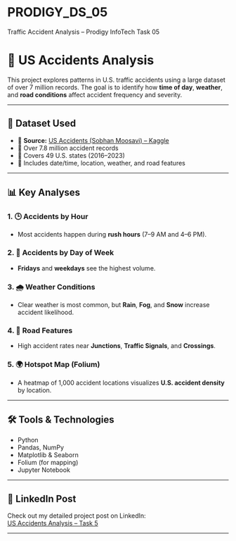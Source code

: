# PRODIGY_DS_05
Traffic Accident Analysis – Prodigy InfoTech Task 05
# 🚗 US Accidents Analysis 

This project explores patterns in U.S. traffic accidents using a large dataset of over 7 million records. The goal is to identify how **time of day**, **weather**, and **road conditions** affect accident frequency and severity.

---

## 📁 Dataset Used

- 📌 **Source:** [US Accidents (Sobhan Moosavi) – Kaggle](https://www.kaggle.com/datasets/sobhanmoosavi/us-accidents)
- 🔸 Over 7.8 million accident records
- 🔸 Covers 49 U.S. states (2016–2023)
- 🔸 Includes date/time, location, weather, and road features

---

## 📊 Key Analyses

### 1. 🕒 Accidents by Hour
- Most accidents happen during **rush hours** (7–9 AM and 4–6 PM).

### 2. 📆 Accidents by Day of Week
- **Fridays** and **weekdays** see the highest volume.

### 3. 🌧️ Weather Conditions
- Clear weather is most common, but **Rain**, **Fog**, and **Snow** increase accident likelihood.

### 4. 🚦 Road Features
- High accident rates near **Junctions**, **Traffic Signals**, and **Crossings**.

### 5. 🌍 Hotspot Map (Folium)
- A heatmap of 1,000 accident locations visualizes **U.S. accident density** by location.

---

## 🛠️ Tools & Technologies
- Python
- Pandas, NumPy
- Matplotlib & Seaborn
- Folium (for mapping)
- Jupyter Notebook

---

## 📎 LinkedIn Post

Check out my detailed project post on LinkedIn:  
[US Accidents Analysis – Task 5](https://www.linkedin.com/posts/bhavesh-uchainiya-734651136_datascience-dataanalysis-python-activity-7348329897318084612-w6jQ?utm_source=share&utm_medium=member_desktop&rcm=ACoAACEzB9gB68oVgeCqSHu01XNoWfb_ViJtAeg)

---
